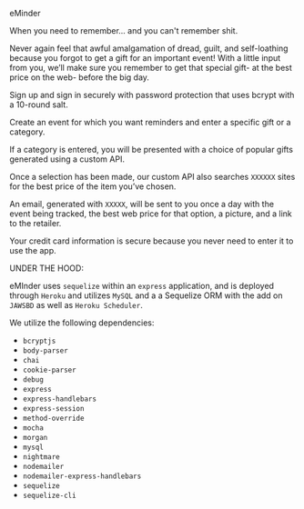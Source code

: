 eMinder

When you need to remember...
and you can't remember shit.

Never again feel that awful amalgamation of dread, guilt, and self-loathing because you forgot to get a gift for an important event!
With a little input from you, we’ll make sure you remember to get that special gift- at the best price on the web- before the big day.

  Sign up and sign in securely with password protection that uses bcrypt with a 10-round salt.
  
  Create an event for which you want reminders and enter a specific gift or a category. 

  If a category is entered, you will be presented with a choice of popular gifts generated using a custom API.
 
  Once a selection has been made, our custom API also searches ```XXXXXX``` sites for the best price of the item you’ve chosen.

  An email, generated with ```XXXXX```, will be sent to you once a day with the event being tracked, the best web price for that option, a picture, and a link to the retailer. 

  Your credit card information is secure because you never need to enter it to use the app.

UNDER THE HOOD:

eMInder uses ````sequelize```` within an ````express```` application, and is deployed through ````Heroku```` and utilizes ```MySQL``` and a a Sequelize ORM with the add on ```JAWSBD``` as well as ```Heroku Scheduler```.

We utilize the following dependencies:

- ````bcryptjs````
- ````body-parser````
- ````chai````
- ````cookie-parser````
- ````debug````
- ````express````
- ````express-handlebars````
- ````express-session````
- ````method-override````
- ````mocha````
- ````morgan````
- ````mysql````
- ````nightmare````
- ````nodemailer````
- ````nodemailer-express-handlebars````
- ````sequelize````
- ````sequelize-cli````




